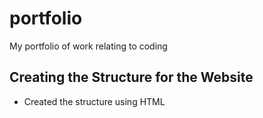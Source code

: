 # portfolio
My portfolio of work relating to coding
## Creating the Structure for the Website
* Created the structure using HTML 